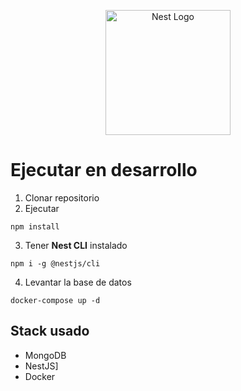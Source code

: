 <p align="center">
  <a href="http://nestjs.com/" target="blank"><img src="https://nestjs.com/img/logo-small.svg" width="200" alt="Nest Logo" /></a>
</p>

# Ejecutar en desarrollo

1. Clonar repositorio
2. Ejecutar
```
npm install
```
3. Tener __Nest CLI__ instalado
```
npm i -g @nestjs/cli
```
4. Levantar la base de datos
```
docker-compose up -d
```

## Stack usado
* MongoDB
* NestJS]
* Docker